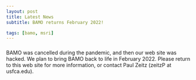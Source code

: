 ```yaml
---
layout: post
title: Latest News
subtitle: BAMO returns February 2022!

tags: [bamo, msri]
---
```


###
BAMO was cancelled during the pandemic, and then our web site was hacked.  We plan to bring BAMO back to life in February 2022.  Please return to this web site for more information, or contact Paul Zeitz (zeitzP at usfca.edu).
